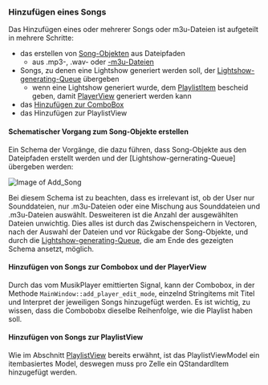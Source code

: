 ### Hinzufügen eines Songs

Das Hinzufügen eines oder mehrerer Songs oder m3u-Dateien ist aufgeteilt in mehrere Schritte:

- das erstellen von [Song-Objekten](#song-objekte) aus Dateipfaden
  - aus .mp3-, .wav- oder [-m3u-Dateien](#auslesen-einer-.m3u-Datei)
- Songs, zu denen eine Lightshow generiert werden soll, der [Lightshow-generating-Queue](#lightshow-generating-queue) übergeben
  - wenn eine Lightshow generiert wurde, dem [PlaylistItem](#playlistitem) bescheid geben, damit [PlayerView](#playerview) generiert werden kann
- das [Hinzufügen zur ComboBox](#erstellen)
- das Hinzufügen zur PlaylistView

#### Schematischer Vorgang zum Song-Objekte erstellen
Ein Schema der Vorgänge, die dazu führen, dass Song-Objekte aus den Dateipfaden erstellt werden und der [Lightshow-gernerating-Queue] übergeben werden:

![Image of Add_Song](hinzufuegen_eines_songs_v6.svg)

Bei diesem Schema ist zu beachten, dass es irrelevant ist, ob der User nur Sounddateien, nur .m3u-Dateien oder eine Mischung aus Sounddateien und .m3u-Dateien auswählt. Desweiteren ist die Anzahl der ausgewählten Dateien unwichtig.
Dies alles ist durch das Zwischenspeichern in Vectoren, nach der Auswahl der Dateien und vor Rückgabe der Song-Objekte, und durch die [Lightshow-generating-Queue](#lightshow-generating-queue), die am Ende des gezeigten Schema ansetzt, möglich.  

#### Hinzufügen von Songs zur Combobox und der PlayerView
Durch das vom MusikPlayer emittierten Signal, kann der Combobox, in der Methode `MainWindow::add_player_edit_mode`, einzelnd Stringitems mit Titel und Interpret der jeweiligen Songs hinzugefügt werden.
Es ist wichtig, zu wissen, dass die Combobobx dieselbe Reihenfolge, wie die Playlist haben soll.

#### Hinzufügen von Songs zur PlaylistView
Wie im Abschnitt [PlaylistView](#playlistview) bereits erwähnt, ist das PlaylistViewModel ein itembasiertes Model, deswegen muss pro Zelle ein QStandardItem hinzugefügt werden.  
